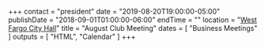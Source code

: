 +++
contact = "president"
date = "2019-08-20T19:00:00-05:00"
publishDate = "2018-09-01T01:00:00-06:00"
endTime = ""
location = "[West Fargo City Hall](/places/west-fargo-city-hall/)"
title = "August Club Meeting"
dates = [ "Business Meetings" ]
outputs = [ "HTML", "Calendar" ]
+++

